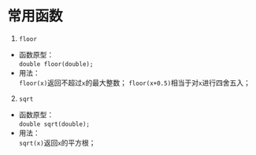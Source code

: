 # 常用函数

1.  ``floor``
* 函数原型：  
``double floor(double);``
* 用法：  
``floor(x)``返回不超过``x``的最大整数；
``floor(x+0.5)``相当于对``x``进行四舍五入；

2. ``sqrt``
* 函数原型：  
``double sqrt(double);``
* 用法：  
``sqrt(x)``返回`x`的平方根；
